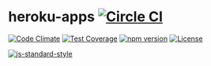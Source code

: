 heroku-apps [![Circle CI](https://circleci.com/gh/heroku/heroku-apps.svg?style=svg)](https://circleci.com/gh/heroku/heroku-apps)
===========

[![Code Climate](https://codeclimate.com/github/heroku/heroku-apps/badges/gpa.svg)](https://codeclimate.com/github/heroku/heroku-apps)
[![Test Coverage](https://codeclimate.com/github/heroku/heroku-apps/badges/coverage.svg)](https://codeclimate.com/github/heroku/heroku-apps/coverage)
[![npm version](https://badge.fury.io/js/heroku-apps.svg)](https://badge.fury.io/js/heroku-apps)
[![License](https://img.shields.io/github/license/heroku/heroku-apps.svg)](https://github.com/heroku/heroku-apps/blob/master/LICENSE)

[![js-standard-style](https://cdn.rawgit.com/feross/standard/master/badge.svg)](https://github.com/feross/standard)
